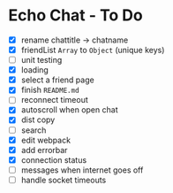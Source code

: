 Echo Chat - To Do
=================

- [x] rename chattitle -> chatname
- [x] friendList `Array` to `Object` (unique keys)
- [ ] unit testing
- [x] loading
- [x] select a friend page
- [x] finish `README.md`
- [ ] reconnect timeout
- [x] autoscroll when open chat
- [x] dist copy
- [ ] search
- [x] edit webpack
- [x] add errorbar
- [x] connection status
- [ ] messages when internet goes off
- [ ] handle socket timeouts
